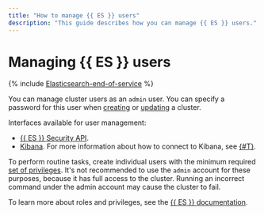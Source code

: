 ```yaml
---
title: "How to manage {{ ES }} users"
description: "This guide describes how you can manage {{ ES }} users."
---
```


# Managing {{ ES }} users

{% include [Elasticsearch-end-of-service](../../_includes/mdb/mes/note-end-of-service.md) %}

You can manage cluster users as an `admin` user. You can specify a password for this user when [creating](cluster-create.md#create-cluster) or [updating](cluster-update.md#change-admin-password) a cluster.

Interfaces available for user management:

- [{{ ES }} Security API](https://www.elastic.co/guide/en/elasticsearch/reference/current/security-api.html#security-user-apis).
- [Kibana](https://www.elastic.co/guide/en/kibana/current/xpack-security.html#_users_2). For more information about how to connect to Kibana, see [{#T}](cluster-connect.md).

To perform routine tasks, create individual users with the minimum required [set of privileges](https://www.elastic.co/guide/en/elasticsearch/reference/current/security-privileges.html). It's not recommended to use the `admin` account for these purposes, because it has full access to the cluster. Running an incorrect command under the admin account may cause the cluster to fail.

To learn more about roles and privileges, see the [{{ ES }} documentation](https://www.elastic.co/guide/en/elasticsearch/reference/current/authorization.html).

